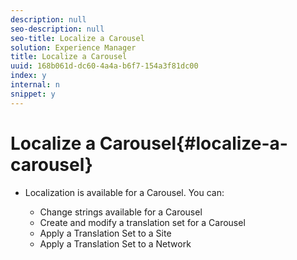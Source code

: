 ```yaml
---
description: null
seo-description: null
seo-title: Localize a Carousel
solution: Experience Manager
title: Localize a Carousel
uuid: 168b061d-dc60-4a4a-b6f7-154a3f81dc00
index: y
internal: n
snippet: y
---
```


# Localize a Carousel{#localize-a-carousel}

* Localization is available for a Carousel. You can:

    * Change strings available for a Carousel
    * Create and modify a translation set for a Carousel
    * Apply a Translation Set to a Site
    * Apply a Translation Set to a Network

